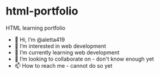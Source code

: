 # html-portfolio
HTML learning portfolio
- 👋 Hi, I’m @aletta419
- 👀 I’m interested in web development
- 🌱 I’m currently learning web development
- 💞️ I’m looking to collaborate on - don't know enough yet
- 📫 How to reach me - cannot do so yet
